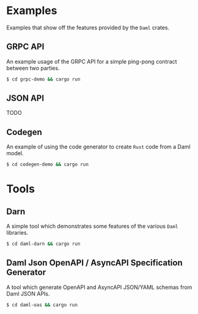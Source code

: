 # Examples

Examples that show off the features provided by the `Daml` crates.

## GRPC API
An example usage of the GRPC API for a simple ping-pong contract between two parties.

```bash
$ cd grpc-demo && cargo run
```

## JSON API
TODO

## Codegen
An example of using the code generator to create `Rust` code from a Daml model.

```bash
$ cd codegen-demo && cargo run
```

# Tools

## Darn
A simple tool which demonstrates some features of the various `Daml` libraries.

```bash
$ cd daml-darn && cargo run
```

## Daml Json OpenAPI / AsyncAPI Specification Generator
A tool which generate OpenAPI and AsyncAPI JSON/YAML schemas from Daml JSON APIs.

```bash
$ cd daml-oas && cargo run
```